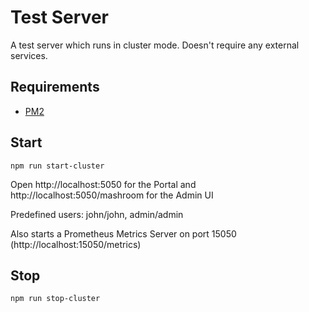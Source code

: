 
# Test Server

A test server which runs in cluster mode. Doesn't require any external services.

## Requirements

 * [PM2](https://pm2.keymetrics.io/)

## Start

    npm run start-cluster

Open http://localhost:5050 for the Portal and http://localhost:5050/mashroom for the Admin UI

Predefined users: john/john, admin/admin

Also starts a Prometheus Metrics Server on port 15050 (http://localhost:15050/metrics)

## Stop

    npm run stop-cluster

